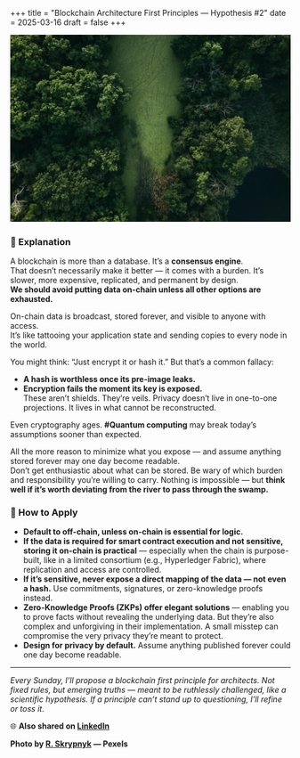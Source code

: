 +++
title = "Blockchain Architecture First Principles — Hypothesis #2"
date = 2025-03-16
draft = false
+++


![swamp](swamp.jpg)

### 💭 Explanation
A blockchain is more than a database. It’s a **consensus engine**.  
That doesn’t necessarily make it better — it comes with a burden. It’s slower, more expensive, replicated, and permanent by design.  
**We should avoid putting data on-chain unless all other options are exhausted.**

On-chain data is broadcast, stored forever, and visible to anyone with access.  
It’s like tattooing your application state and sending copies to every node in the world.

You might think: “Just encrypt it or hash it.” But that’s a common fallacy:
- **A hash is worthless once its pre-image leaks.**
- **Encryption fails the moment its key is exposed.**  
These aren’t shields. They’re veils. Privacy doesn’t live in one-to-one projections. It lives in what cannot be reconstructed.

Even cryptography ages. **#Quantum computing** may break today’s assumptions sooner than expected.

All the more reason to minimize what you expose — and assume anything stored forever may one day become readable.  
Don’t get enthusiastic about what can be stored. Be wary of which burden and responsibility you’re willing to carry. Nothing is impossible — but **think well if it’s worth deviating from the river to pass through the swamp.**

### 🥷 How to Apply

- **Default to off-chain, unless on-chain is essential for logic.**  
- **If the data is required for smart contract execution and not sensitive, storing it on-chain is practical** — especially when the chain is purpose-built, like in a limited consortium (e.g., Hyperledger Fabric), where replication and access are controlled.  
- **If it’s sensitive, never expose a direct mapping of the data — not even a hash.** Use commitments, signatures, or zero-knowledge proofs instead.  
- **Zero-Knowledge Proofs (ZKPs) offer elegant solutions** — enabling you to prove facts without revealing the underlying data. But they’re also complex and unforgiving in their implementation. A small misstep can compromise the very privacy they’re meant to protect.  
- **Design for privacy by default.** Assume anything published forever could one day become readable.  


---

_Every Sunday, I’ll propose a blockchain first principle for architects. Not fixed rules, but emerging truths — meant to be ruthlessly challenged, like a scientific hypothesis. If a principle can’t stand up to questioning, I’ll refine or toss it._


🌐 **Also shared on [LinkedIn](https://www.linkedin.com/posts/shanedeconinck_quantum-blockchain-trust-activity-7307029996793921536-Tas1?utm_source=share&utm_medium=member_desktop&rcm=ACoAAAjP1-wB57TFLEnLFVsyAeHsFKYt-Xs0KyQ)**


**Photo by [R. Skrypnyk](https://www.pexels.com/@r-skrypnyk) — Pexels**
